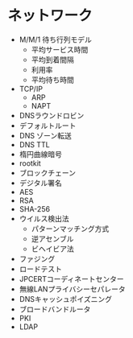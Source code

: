 # ネットワーク
- M/M/1 待ち行列モデル
    - 平均サービス時間
    - 平均到着間隔
    - 利用率
    - 平均待ち時間
- TCP/IP
    - ARP
    - NAPT
- DNSラウンドロビン
- デフォルトルート
- DNS ゾーン転送
- DNS TTL
- 楕円曲線暗号
- rootkit
- ブロックチェーン
- デジタル署名
- AES
- RSA
- SHA-256
- ウイルス検出法
    - パターンマッチング方式
    - 逆アセンブル
    - ビヘイビア法
- ファジング
- ロードテスト
- JPCERTコーディネートセンター
- 無線LANプライバシーセパレータ
- DNSキャッシュポイズニング
- ブロードバンドルータ
- PKI
- LDAP
